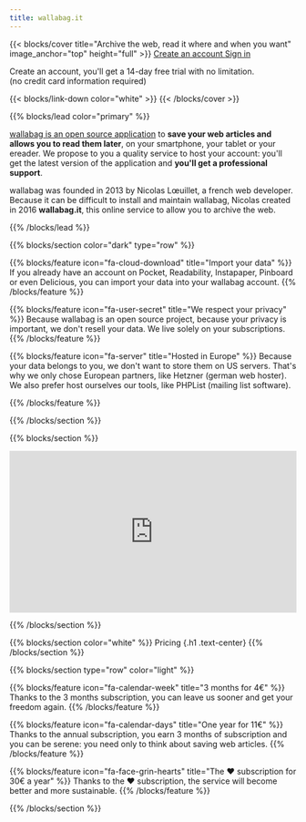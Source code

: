 ```yaml
---
title: wallabag.it
---
```


{{< blocks/cover title="Archive the web, read it where and when you want" image_anchor="top" height="full" >}}
<a class="btn btn-lg btn-secondary me-3 mb-4" href="https://app.wallabag.it/register/">
  Create an account <i class="fa fa-user-plus ms-2"></i>
</a>
<a class="btn btn-lg btn-light me-3 mb-4" href="https://app.wallabag.it/">
  Sign in <i class="fa fa-right-to-bracket ms-2"></i>
</a>
<p class="lead mt-5">Create an account, you'll get a 14-day free trial with no limitation.<br />(no credit card information required)</p>
{{< blocks/link-down color="white" >}}
{{< /blocks/cover >}}


{{% blocks/lead color="primary" %}}

[wallabag is an open source application](https://wallabag.org) to **save your web articles and allows you to read them later**, on your smartphone, your tablet or your ereader. We propose to you a quality service to host your account: you'll get the latest version of the application and **you'll get a professional support**.

wallabag was founded in 2013 by Nicolas Lœuillet, a french web developer. Because it can be difficult to install and maintain wallabag, Nicolas created in 2016 **wallabag.it**, this online service to allow you to archive the web.

{{% /blocks/lead %}}

{{% blocks/section color="dark" type="row" %}}

{{% blocks/feature icon="fa-cloud-download" title="Import your data" %}}
If you already have an account on Pocket, Readability, Instapaper, Pinboard or even Delicious, you can import your data into your wallabag account.
{{% /blocks/feature %}}

{{% blocks/feature icon="fa-user-secret" title="We respect your privacy" %}}
Because wallabag is an open source project, because your privacy is important, we don't resell your data. We live solely on your subscriptions.
{{% /blocks/feature %}}

{{% blocks/feature icon="fa-server" title="Hosted in Europe" %}}
Because your data belongs to you, we don't want to store them on US servers. That's why we only chose European partners, like Hetzner (german web hoster). We also prefer host ourselves our tools, like PHPList (mailing list software).

{{% /blocks/feature %}}

{{% /blocks/section %}}

{{% blocks/section %}}

<div style="padding:56.25% 0 0 0;position:relative;"><iframe src="https://player.vimeo.com/video/167435064?badge=0&amp;autopause=0&amp;player_id=0&amp;app_id=58479" frameborder="0" allow="autoplay; fullscreen; picture-in-picture; clipboard-write; encrypted-media" style="position:absolute;top:0;left:0;width:100%;height:100%;" title="What is wallabag?"></iframe></div><script src="https://player.vimeo.com/api/player.js"></script>

{{% /blocks/section %}}

{{% blocks/section color="white" %}}
Pricing
{.h1 .text-center}
{{% /blocks/section %}}

{{% blocks/section type="row" color="light" %}}

{{% blocks/feature icon="fa-calendar-week" title="3 months for 4€" %}}
Thanks to the 3 months subscription, you can leave us sooner and get your freedom again.
{{% /blocks/feature %}}

{{% blocks/feature icon="fa-calendar-days" title="One year for 11€" %}}
Thanks to the annual subscription, you earn 3 months of subscription and you can be serene: you need only to think about saving web articles.
{{% /blocks/feature %}}

{{% blocks/feature icon="fa-face-grin-hearts" title="The ❤️ subscription for 30€ a year" %}}
Thanks to the ❤️ subscription, the service will become better and more sustainable.
{{% /blocks/feature %}}

{{% /blocks/section %}}

